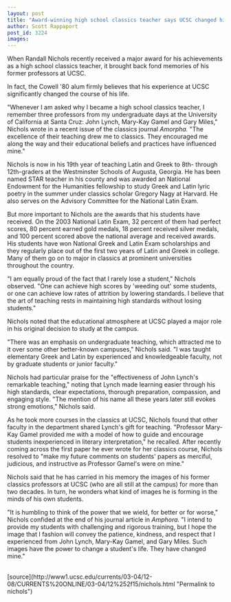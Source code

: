 ```yaml
---
layout: post
title: "Award-winning high school classics teacher says UCSC changed his life"
author: Scott Rappaport
post_id: 3224
images:
---
```


<p>
  When Randall Nichols recently received a major award for his achievements as a high school classics teacher, it brought back fond memories of his former professors at UCSC.
</p>
<p>
  In fact, the Cowell '80 alum firmly believes that his experience at UCSC significantly changed the course of his life.<br>
</p>
<p>
  "Whenever I am asked why I became a high school classics teacher, I remember three professors from my undergraduate days at the University of California at Santa Cruz: John Lynch, Mary-Kay Gamel and Gary Miles," Nichols wrote in a recent issue of the classics journal <i>Amorpha.</i> "The excellence of their teaching drew me to classics. They encouraged me along the way and their educational beliefs and practices have influenced mine."<br>
</p>
<p>
  Nichols is now in his 19th year of teaching Latin and Greek to 8th- through 12th-graders at the Westminster Schools of Augusta, Georgia. He has been named STAR teacher in his county and was awarded an National Endowment for the Humanities fellowship to study Greek and Latin lyric poetry in the summer under classics scholar Gregory Nagy at Harvard. He also serves on the Advisory Committee for the National Latin Exam.<br>
</p>
<p>
  But more important to Nichols are the awards that his students have received. On the 2003 National Latin Exam, 32 percent of them had perfect scores, 80 percent earned gold medals, 18 percent received silver medals, and 100 percent scored above the national average and received awards. His students have won National Greek and Latin Exam scholarships and they regularly place out of the first two years of Latin and Greek in college. Many of them go on to major in classics at prominent universities throughout the country.<br>
</p>
<p>
  "I am equally proud of the fact that I rarely lose a student," Nichols observed. "One can achieve high scores by 'weeding out' some students, or one can achieve low rates of attrition by lowering standards. I believe that the art of teaching rests in maintaining high standards without losing students."<br>
</p>
<p>
  Nichols noted that the educational atmosphere at UCSC played a major role in his original decision to study at the campus.<br>
</p>
<p>
  "There was an emphasis on undergraduate teaching, which attracted me to it over some other better-known campuses," Nichols said. "I was taught elementary Greek and Latin by experienced and knowledgeable faculty, not by graduate students or junior faculty."<br>
</p>
<p>
  Nichols had particular praise for the "effectiveness of John Lynch's remarkable teaching," noting that Lynch made learning easier through his high standards, clear expectations, thorough preparation, compassion, and engaging style. "The mention of his name all these years later still evokes strong emotions," Nichols said.<br>
</p>
<p>
  As he took more courses in the classics at UCSC, Nichols found that other faculty in the department shared Lynch's gift for teaching. "Professor Mary-Kay Gamel provided me with a model of how to guide and encourage students inexperienced in literary interpretation," he recalled. After recently coming across the first paper he ever wrote for her classics course, Nichols resolved to "make my future comments on students' papers as merciful, judicious, and instructive as Professor Gamel's were on mine."<br>
</p>
<p>
  Nichols said that he has carried in his memory the images of his former classics professors at UCSC (who are all still at the campus) for more than two decades. In turn, he wonders what kind of images he is forming in the minds of his own students.<br>
</p>
<p>
  "It is humbling to think of the power that we wield, for better or for worse," Nichols confided at the end of his journal article in <i>Amphora.</i> "I intend to provide my students with challenging and rigorous training, but I hope the image that I fashion will convey the patience, kindness, and respect that I experienced from John Lynch, Mary-Kay Gamel, and Gary Miles. Such images have the power to change a student's life. They have changed mine."<br>
  <br>
</p>
[source](http://www1.ucsc.edu/currents/03-04/12-08/CURRENTS%20ONLINE/03-04/12%252f15/nichols.html "Permalink to nichols")
